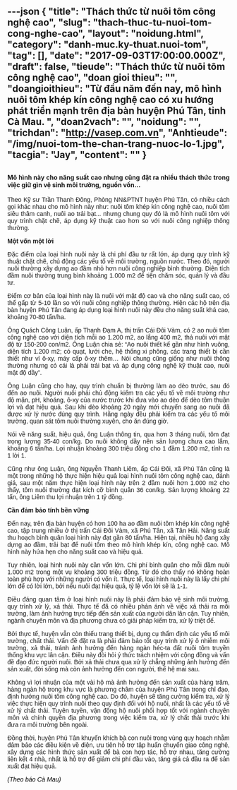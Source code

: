 ---json
{
    "title": "Thách thức từ nuôi tôm công nghệ cao",
    "slug": "thach-thuc-tu-nuoi-tom-cong-nghe-cao",
    "layout": "noidung.html",
    "category": "danh-muc.ky-thuat.nuoi-tom",
    "tag": [],
    "date": "2017-09-03T17:00:00.000Z",
    "draft": false,
    "tieude": "Thách thức từ nuôi tôm công nghệ cao",
    "doan gioi thieu": "",
    "doangioithieu": "Từ đầu năm đến nay, mô hình nuôi tôm khép kín công nghệ cao có xu hướng phát triển mạnh trên địa bàn huyện Phú Tân, tỉnh Cà Mau. ",
    "doan2vach": "",
    "noidung": "",
    "trichdan": "http://vasep.com.vn",
    "Anhtieude": "/img/nuoi-tom-the-chan-trang-nuoc-lo-1.jpg",
    "tacgia": "Jay",
    "__content__": ""
}
---
<h2 style="font-style:normal; text-align:justify"><span style="font-size:14px">M&ocirc; h&igrave;nh n&agrave;y cho năng suất cao nhưng cũng đặt ra nhiều th&aacute;ch thức trong việc giữ g&igrave;n vệ sinh m&ocirc;i trường, nguồn vốn...</span></h2>

<div style="text-align:justify">
<p><span style="font-size:14px"><span style="color:#1b1b1b"><span style="font-family:Arial"><span style="background-color:#ffffff">Theo Kỹ sư Trần Thanh Đ&ocirc;ng, Ph&ograve;ng NN&amp;PTNT huyện Ph&uacute; T&acirc;n, c&oacute; nhiều c&aacute;ch gọi kh&aacute;c nhau cho m&ocirc; h&igrave;nh n&agrave;y như: nu&ocirc;i t&ocirc;m kh&eacute;p k&iacute;n c&ocirc;ng nghệ cao, nu&ocirc;i t&ocirc;m si&ecirc;u th&acirc;m canh, nu&ocirc;i ao trải bạt... nhưng chung quy đ&oacute; l&agrave; m&ocirc; h&igrave;nh nu&ocirc;i t&ocirc;m với quy tr&igrave;nh chặt chẽ, &aacute;p dụng kỹ thuật cao hơn so với nu&ocirc;i c&ocirc;ng nghiệp th&ocirc;ng thường.</span></span></span></span></p>

<p style="margin-left:0cm; margin-right:0cm; text-align:justify"><span style="font-size:14px"><span style="color:#1b1b1b"><span style="font-family:Arial"><span style="background-color:#ffffff"><strong>Một vốn một lời</strong></span></span></span></span></p>

<p style="margin-left:0cm; margin-right:0cm; text-align:justify"><span style="font-size:14px"><span style="color:#1b1b1b"><span style="font-family:Arial"><span style="background-color:#ffffff">Đặc điểm của loại h&igrave;nh nu&ocirc;i n&agrave;y l&agrave; chi ph&iacute; đầu tư rất lớn, &aacute;p dụng quy tr&igrave;nh kỹ thuật chặt chẽ, chủ động c&aacute;c yếu tố về m&ocirc;i trường, nguồn nước. Theo đ&oacute;, người nu&ocirc;i thường x&acirc;y dựng ao đầm nhỏ hơn nu&ocirc;i c&ocirc;ng nghiệp b&igrave;nh thường. Diện t&iacute;ch đầm nu&ocirc;i thường trung b&igrave;nh khoảng 1.000 m2 để tiện chăm s&oacute;c, quản l&yacute; v&agrave; đầu tư.</span></span></span></span></p>

<p style="margin-left:0cm; margin-right:0cm; text-align:justify"><span style="font-size:14px"><span style="color:#1b1b1b"><span style="font-family:Arial"><span style="background-color:#ffffff">Điểm cơ bản của loại h&igrave;nh n&agrave;y l&agrave; nu&ocirc;i với mật độ cao v&agrave; cho năng suất cao, c&oacute; thể gấp từ 5-10 lần so với nu&ocirc;i c&ocirc;ng nghiệp th&ocirc;ng thường. Hiện c&aacute;c hộ tr&ecirc;n địa b&agrave;n huyện Ph&uacute; T&acirc;n đang &aacute;p dụng loại h&igrave;nh nu&ocirc;i n&agrave;y đều cho năng suất kh&aacute; cao, khoảng 70-80 tấn/ha.</span></span></span></span></p>

<p style="margin-left:0cm; margin-right:0cm; text-align:justify"><span style="font-size:14px"><span style="color:#1b1b1b"><span style="font-family:Arial"><span style="background-color:#ffffff">&Ocirc;ng Qu&aacute;ch C&ocirc;ng Luận, ấp Thanh Đạm A, thị trấn C&aacute;i Đ&ocirc;i V&agrave;m, c&oacute; 2 ao nu&ocirc;i t&ocirc;m c&ocirc;ng nghệ cao với diện t&iacute;ch mỗi ao 1.200 m2, ao lắng 400 m2, thả nu&ocirc;i với mật độ từ 150-200 con/m2. &Ocirc;ng Luận chia sẻ: &ldquo;Ao nu&ocirc;i thiết kế gần như h&igrave;nh vu&ocirc;ng, diện t&iacute;ch 1.200 m2; c&oacute; quạt, lưới che, hệ thống xi ph&ocirc;ng, c&aacute;c trang thiết bị cần thiết như vỉ &ocirc;-xy, m&aacute;y cấp &ocirc;-xy th&ecirc;m&hellip; N&oacute;i chung cũng giống như nu&ocirc;i th&ocirc;ng thường nhưng c&oacute; c&aacute;i l&agrave; phải trải bạt v&agrave; &aacute;p dụng c&ocirc;ng nghệ kỹ thuật cao, nu&ocirc;i mật độ dầy&rdquo;.</span></span></span></span></p>

<p style="margin-left:0cm; margin-right:0cm; text-align:justify"><span style="font-size:14px"><span style="color:#1b1b1b"><span style="font-family:Arial"><span style="background-color:#ffffff">&Ocirc;ng Luận cũng cho hay, quy tr&igrave;nh chuẩn bị thường l&agrave;m ao d&egrave;o trước, sau đ&oacute; đến ao nu&ocirc;i. Người nu&ocirc;i phải chủ động kiểm tra c&aacute;c yếu tố về m&ocirc;i trường như độ mặn, pH, kho&aacute;ng, &ocirc;-xy của nước trước khi đưa v&agrave;o ao d&egrave;o để d&egrave;o t&ocirc;m thuận lợi v&agrave; đạt hiệu quả. Sau khi d&egrave;o khoảng 20 ng&agrave;y mới chuyển sang ao nu&ocirc;i đ&atilde; được xử l&yacute; nước đ&uacute;ng quy tr&igrave;nh. Hằng ng&agrave;y đều phải kiểm tra c&aacute;c yếu tố m&ocirc;i trường, quan s&aacute;t t&ocirc;m nu&ocirc;i thường xuy&ecirc;n, cho ăn đ&uacute;ng giờ.</span></span></span></span></p>

<p style="margin-left:0cm; margin-right:0cm; text-align:justify"><span style="font-size:14px"><span style="color:#1b1b1b"><span style="font-family:Arial"><span style="background-color:#ffffff">N&oacute;i về năng suất, hiệu quả, &ocirc;ng Luận th&ocirc;ng tin, qua hơn 3 th&aacute;ng nu&ocirc;i, t&ocirc;m đạt trọng lượng 35-40 con/kg. Do nu&ocirc;i kh&ocirc;ng dầy n&ecirc;n sản lượng chưa cao lắm, khoảng 6 tấn/ha. Lợi nhuận khoảng 300 triệu đồng cho 1 đầm 1.200 m2, t&iacute;nh ra 1 lời 1.</span></span></span></span></p>

<p style="margin-left:0cm; margin-right:0cm; text-align:justify"><span style="font-size:14px"><span style="color:#1b1b1b"><span style="font-family:Arial"><span style="background-color:#ffffff">Cũng như &ocirc;ng Luận, &ocirc;ng Nguyễn Thanh Li&ecirc;m, ấp C&aacute;i Đ&ocirc;i, x&atilde; Ph&uacute; T&acirc;n cũng l&agrave; một trong những hộ thực hiện hiệu quả loại h&igrave;nh nu&ocirc;i t&ocirc;m c&ocirc;ng nghệ cao, đ&aacute;nh gi&aacute;, sau một năm thực hiện loại h&igrave;nh n&agrave;y tr&ecirc;n 2 đầm nu&ocirc;i hơn 1.000 m2 cho thấy, t&ocirc;m nu&ocirc;i thường đạt k&iacute;ch cỡ b&igrave;nh qu&acirc;n 36 con/kg. Sản lượng khoảng 22 tấn, &ocirc;ng Li&ecirc;m thu lợi nhuận tr&ecirc;n 1 tỷ đồng.</span></span></span></span></p>

<p style="margin-left:0cm; margin-right:0cm; text-align:justify"><span style="font-size:14px"><span style="color:#1b1b1b"><span style="font-family:Arial"><span style="background-color:#ffffff"><strong>Cần đảm bảo t&iacute;nh bền vững</strong></span></span></span></span></p>

<p style="margin-left:0cm; margin-right:0cm; text-align:justify"><span style="font-size:14px"><span style="color:#1b1b1b"><span style="font-family:Arial"><span style="background-color:#ffffff">Đến nay, tr&ecirc;n địa b&agrave;n huyện c&oacute; hơn 100 ha ao đầm nu&ocirc;i t&ocirc;m kh&eacute;p k&iacute;n c&ocirc;ng nghệ cao, tập trung nhiều ở thị trấn C&aacute;i Đ&ocirc;i V&agrave;m, x&atilde; Ph&uacute; T&acirc;n, x&atilde; T&acirc;n Hải. Năng suất thu hoạch b&igrave;nh qu&acirc;n loại h&igrave;nh n&agrave;y đạt gần 80 tấn/ha. Hiện tại, nhiều hộ đang x&acirc;y dựng ao đầm, trải bạt để nu&ocirc;i t&ocirc;m theo m&ocirc; h&igrave;nh kh&eacute;p k&iacute;n, c&ocirc;ng nghệ cao. M&ocirc; h&igrave;nh n&agrave;y hứa hẹn cho năng suất cao v&agrave; hiệu quả.</span></span></span></span></p>

<p style="margin-left:0cm; margin-right:0cm; text-align:justify"><span style="font-size:14px"><span style="color:#1b1b1b"><span style="font-family:Arial"><span style="background-color:#ffffff">Tuy nhi&ecirc;n, loại h&igrave;nh nu&ocirc;i n&agrave;y cần vốn lớn. Chi ph&iacute; b&igrave;nh qu&acirc;n cho mỗi đầm nu&ocirc;i 1.000 m2 trong một vụ khoảng 300 triệu đồng. Từ đ&oacute; cho thấy n&oacute; kh&ocirc;ng ho&agrave;n to&agrave;n ph&ugrave; hợp với những người c&oacute; vốn &iacute;t. Thực tế, loại h&igrave;nh nu&ocirc;i n&agrave;y l&agrave; lấy chi ph&iacute; lớn để c&oacute; lời lớn, bởi nếu nu&ocirc;i đạt hiệu quả, tỷ lệ vốn lời sẽ l&agrave; 1-1.</span></span></span></span></p>

<p style="margin-left:0cm; margin-right:0cm; text-align:justify"><span style="font-size:14px"><span style="color:#1b1b1b"><span style="font-family:Arial"><span style="background-color:#ffffff">Điều đ&aacute;ng quan t&acirc;m ở loại h&igrave;nh nu&ocirc;i n&agrave;y l&agrave; phải đảm bảo vệ sinh m&ocirc;i trường, quy tr&igrave;nh xử l&yacute;, xả thải. Thực tế đ&atilde; c&oacute; nhiều phản &aacute;nh về việc xả thải ra m&ocirc;i trường, l&agrave;m ảnh hưởng trực tiếp đến sản xuất của người d&acirc;n l&acirc;n cận. Tuy nhi&ecirc;n, ng&agrave;nh chuy&ecirc;n m&ocirc;n v&agrave; địa phương chưa c&oacute; giải ph&aacute;p kiểm tra, xử l&yacute; triệt để.</span></span></span></span></p>

<p style="margin-left:0cm; margin-right:0cm; text-align:justify"><span style="font-size:14px"><span style="color:#1b1b1b"><span style="font-family:Arial"><span style="background-color:#ffffff">Bởi thực tế, huyện vẫn c&ograve;n thiếu trang thiết bị, dụng cụ thẩm định c&aacute;c yếu tố m&ocirc;i trường, chất thải. Vấn đề đặt ra l&agrave; phải đảm bảo tốt quy tr&igrave;nh xử l&yacute; &ocirc; nhiễm m&ocirc;i trường, xả thải, tr&aacute;nh ảnh hưởng đến h&agrave;ng ng&agrave;n h&eacute;c-ta đất nu&ocirc;i t&ocirc;m truyền thống khu vực l&acirc;n cận. Điều n&agrave;y đ&ograve;i hỏi &yacute; thức tr&aacute;ch nhiệm với cộng đồng v&agrave; vấn đề đạo đức người nu&ocirc;i. Bởi xả thải chưa qua xử l&yacute; chẳng những ảnh hưởng đến sản xuất, đời sống m&agrave; c&ograve;n ảnh hưởng đến con người, thế hệ mai sau.</span></span></span></span></p>

<p style="margin-left:0cm; margin-right:0cm; text-align:justify"><span style="font-size:14px"><span style="color:#1b1b1b"><span style="font-family:Arial"><span style="background-color:#ffffff">Kh&ocirc;ng v&igrave; lợi nhuận của một v&agrave;i hộ m&agrave; ảnh hưởng đến sản xuất của h&agrave;ng trăm, h&agrave;ng ng&agrave;n hộ trong khu vực l&agrave; phương ch&acirc;m của huyện Ph&uacute; T&acirc;n trong chỉ đạo, định hướng nu&ocirc;i t&ocirc;m c&ocirc;ng nghệ cao. Do đ&oacute;, huyện sẽ tăng cường kiểm tra, xử l&yacute; việc thực hiện quy tr&igrave;nh nu&ocirc;i theo quy định đối với hộ nu&ocirc;i, nhất l&agrave; c&aacute;c yếu tố về xử l&yacute; chất thải. Tuy&ecirc;n tuyền, vận động hộ nu&ocirc;i phối hợp tốt với ng&agrave;nh chuy&ecirc;n m&ocirc;n v&agrave; ch&iacute;nh quyền địa phương trong việc kiểm tra, xử l&yacute; chất thải trước khi đưa ra m&ocirc;i trường b&ecirc;n ngo&agrave;i.</span></span></span></span></p>

<p style="margin-left:0cm; margin-right:0cm; text-align:justify"><span style="font-size:14px"><span style="color:#1b1b1b"><span style="font-family:Arial"><span style="background-color:#ffffff">Đồng thời, huyện Ph&uacute; T&acirc;n khuyến kh&iacute;ch b&agrave; con nu&ocirc;i trong v&ugrave;ng quy hoạch nhằm đảm bảo c&aacute;c điều kiện về điện, ưu ti&ecirc;n hỗ trợ tập huấn chuyển giao c&ocirc;ng nghệ, x&acirc;y dựng c&aacute;c h&igrave;nh thức sản xuất để b&agrave; con hợp t&aacute;c, hỗ trợ nhau, tăng cường li&ecirc;n kết 4 nh&agrave;, nhất l&agrave; hỗ trợ để giảm chi ph&iacute; đầu v&agrave;o, tăng gi&aacute; cả đầu ra để sản xuất đạt hiệu quả.</span></span></span></span></p>

<p style="margin-left:0cm; margin-right:0cm; text-align:justify"><span style="font-size:14px"><span style="color:#1b1b1b"><span style="font-family:Arial"><span style="background-color:#ffffff"><a href="http://baocamau.com.vn/kinh-te/thach-thuc-tu-nuoi-tom-cong-nghe-cao-47495.html" style="transition:color 0.3s ease-out; text-decoration:none" target="_blank"><span style="color:#000000"><em><span style="font-family:Arial,sans-serif">(Theo b&aacute;o C&agrave; Mau)</span></em></span></a></span></span></span></span></p>
</div>
